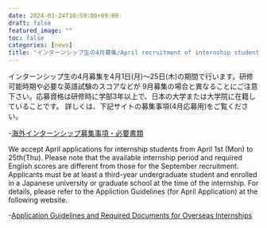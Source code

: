 ```yaml
---
date: 2024-03-24T10:59:00+09:00
draft: false
featured_image: ""
toc: false
categories: [news]
title: "インターンシップ生の4月募集/April recruitment of internship students"
---
```


インターンシップ生の4月募集を4月1日(月)～25日(木)の期間で行います。研修可能時期や必要な英語試験のスコアなどが
9月募集の場合と異なることにご注意下さい。応募資格は研修時に学部3年以上で、日本の大学または大学院に在籍していることです。
詳しくは、下記サイトの募集事項(4月応募用)をご覧ください。　　

-[海外インターンシップ募集事項・必要書類](../required-docs.md)

We accept April applications for internship students from April 1st (Mon) to 25th(Thu). 
Please note that the available internship period and required English scores are different
from those for the September recruitment. Applicants must be at least a third-year undergraduate
student and enrolled in a Japanese university or graduate school at the time of the internship.
For details, please refer to the Appliction Guidelines (for April Application) 
at the following website.

-[Application Guidelines and Required Documents for Overseas Internships](../required-docs.md)


